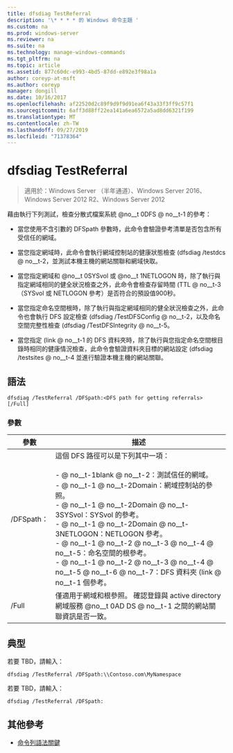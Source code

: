 ```yaml
---
title: dfsdiag TestReferral
description: '\* * * * 的 Windows 命令主題 '
ms.custom: na
ms.prod: windows-server
ms.reviewer: na
ms.suite: na
ms.technology: manage-windows-commands
ms.tgt_pltfrm: na
ms.topic: article
ms.assetid: 877c60dc-e993-4bd5-87dd-e892e3f98a1a
author: coreyp-at-msft
ms.author: coreyp
manager: dongill
ms.date: 10/16/2017
ms.openlocfilehash: af22520d2c89f9d9f9d91ea6f43a33f3ff9c57f1
ms.sourcegitcommit: 6aff3d88ff22ea141a6ea6572a5ad8dd6321f199
ms.translationtype: MT
ms.contentlocale: zh-TW
ms.lasthandoff: 09/27/2019
ms.locfileid: "71378364"
---
```

# <a name="dfsdiag-testreferral"></a>dfsdiag TestReferral

>適用於：Windows Server （半年通道）、Windows Server 2016、Windows Server 2012 R2、Windows Server 2012

藉由執行下列測試，檢查分散式檔案系統 @no__t 0DFS @ no__t-1 的參考：  
  
-   當您使用不含引數的 DFSpath 參數時，此命令會驗證參考清單是否包含所有受信任的網域。  
  
-   當您指定網域時，此命令會執行網域控制站的健康狀態檢查 \(dfsdiag \/testdcs @ no__t-2，並測試本機主機的網站關聯和網域快取。  
  
-   當您指定網域和 @no__t 0SYSvol 或 @no__t 1NETLOGON 時，除了執行與指定網域相同的健全狀況檢查之外，此命令會檢查存留時間 \(TTL @ no__t-3 （SYSvol 或 NETLOGON 參考）是否符合的預設值900秒。  
  
-   當您指定命名空間根時，除了執行與指定網域相同的健全狀況檢查之外，此命令也會執行 DFS 設定檢查 \(dfsdiag \/TestDFSConfig @ no__t-2，以及命名空間完整性檢查 \(dfsdiag \/TestDFSIntegrity @ no__t-5。  
  
-   當您指定 \(link @ no__t-1 的 DFS 資料夾時，除了執行與您指定命名空間根目錄時相同的健康情況檢查，此命令會驗證資料夾目標的網站設定 \(dfsdiag \/testsites @ no__t-4 並進行驗證本機主機的網站關聯。  
  
  
  
## <a name="syntax"></a>語法  
  
```  
dfsdiag /TestReferral /DFSpath:<DFS path for getting referrals> [/Full]  
```  
  
### <a name="parameters"></a>參數  
  
|參數|描述|  
|-------|--------|  
|\/DFSpath： <path for getting referrals>|這個 DFS 路徑可以是下列其中一項：<br /><br />-    @ no__t-1blank @ no__t-2：測試信任的網域。<br />-    @ no__t-1 @ no__t-2Domain：網域控制站的參照。<br />-    @ no__t-1 @ no__t-2Domain @ no__t-3SYSvol：SYSvol 的參考。<br />-    @ no__t-1 @ no__t-2Domain @ no__t-3NETLOGON：NETLOGON 參考。<br />-    @ no__t-1 @ no__t-2 @ no__t-3 @ no__t-4 @ no__t-5：命名空間的根參考。<br />-    @ no__t-1 @ no__t-2 @ no__t-3 @ no__t-4 @ no__t-5 @ no__t-6 @ no__t-7：DFS 資料夾 \(link @ no__t-1 個參考。|  
|\/Full|僅適用于網域和根參照。 確認登錄與 active directory 網域服務 @no__t 0AD DS @ no__t-1 之間的網站關聯資訊是否一致。|  
  
## <a name="BKMK_Examples"></a>典型  
若要 TBD，請輸入：  
  
```  
dfsdiag /TestReferral /DFSpath:\\Contoso.com\MyNamespace  
```  
  
若要 TBD，請輸入：  
  
```  
dfsdiag /TestReferral /DFSpath:  
```  
  
## <a name="additional-references"></a>其他參考  
  
-   [命令列語法關鍵](command-line-syntax-key.md)  
  

